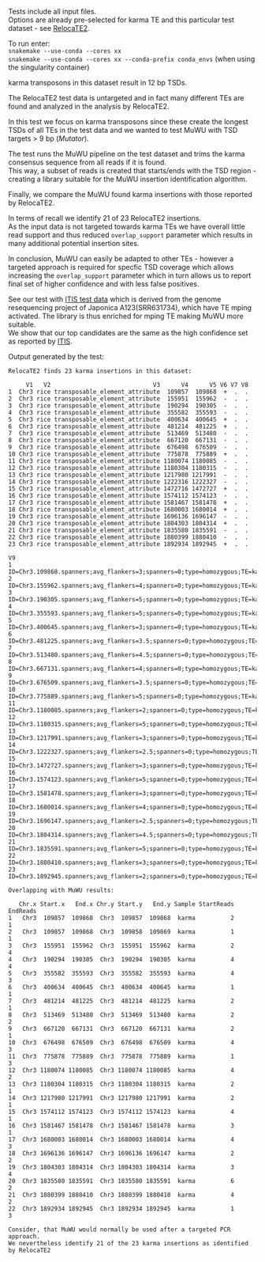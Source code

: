 Tests include all input files.  
Options are already pre-selected for karma TE and this particular test dataset - see [RelocaTE2](https://github.com/JinfengChen/RelocaTE2).  

To run enter:  
`snakemake --use-conda --cores xx`  
`snakemake --use-conda --cores xx --conda-prefix conda_envs` (when using the singularity container)  

karma transposons in this dataset result in 12 bp TSDs.  

The RelocaTE2 test data is untargeted and in fact many different TEs are found and analyzed in the analysis by RelocaTE2.  

In this test we focus on karma transposons since these create the longest TSDs of all TEs in the test data and we wanted to test MuWU with TSD targets > 9 bp (*Mutator*).  

The test runs the MuWU pipeline on the test dataset and trims the karma consensus sequence from all reads if it is found.  
This way, a subset of reads is created that starts/ends with the TSD region - creating a library suitable for the MuWU insertion identification algorithm.  

Finally, we compare the MuWU found karma insertions with those reported by RelocaTE2.

In terms of recall we identify 21 of 23 RelocaTE2 insertions.  
As the input data is not targeted towards karma TEs we have overall little read support and thus reduced `overlap_support` parameter which results in many additional potential insertion sites.  

In conclusion, MuWU can easily be adapted to other TEs - however a targeted approach is required for specfic TSD coverage which allows increasing the `overlap_support` parameter which in turn allows us to report final set of higher confidence and with less false positives.

See our test with [ITIS test data](https://github.com/tgstoecker/MuWU/tree/master/tests/MuWU_ITIS_test_with_mping_TE) which is derived from the genome resequencing project of Japonica A123(SRR631734), which have TE mping activated. The library is thus enriched for mping TE making MuWU more suitable.  
We show that our top candidates are the same as the high confidence set as reported by [ITIS](https://github.com/Chuan-Jiang/ITIS).  

Output generated by the test:

```
RelocaTE2 finds 23 karma insertions in this dataset:

     V1   V2                             V3      V4      V5 V6 V7 V8
1  Chr3 rice transposable_element_attribute  109857  109868  +  .  . 
2  Chr3 rice transposable_element_attribute  155951  155962  -  .  .
3  Chr3 rice transposable_element_attribute  190294  190305  -  .  .
4  Chr3 rice transposable_element_attribute  355582  355593  -  .  .
5  Chr3 rice transposable_element_attribute  400634  400645  +  .  .
6  Chr3 rice transposable_element_attribute  481214  481225  +  .  .
7  Chr3 rice transposable_element_attribute  513469  513480  -  .  .
8  Chr3 rice transposable_element_attribute  667120  667131  -  .  .
9  Chr3 rice transposable_element_attribute  676498  676509  -  .  .
10 Chr3 rice transposable_element_attribute  775878  775889  +  .  .
11 Chr3 rice transposable_element_attribute 1180074 1180085  -  .  .
12 Chr3 rice transposable_element_attribute 1180304 1180315  -  .  .
13 Chr3 rice transposable_element_attribute 1217980 1217991  -  .  .
14 Chr3 rice transposable_element_attribute 1222316 1222327  -  .  .
15 Chr3 rice transposable_element_attribute 1472716 1472727  +  .  .
16 Chr3 rice transposable_element_attribute 1574112 1574123  -  .  .
17 Chr3 rice transposable_element_attribute 1581467 1581478  +  .  .
18 Chr3 rice transposable_element_attribute 1680003 1680014  +  .  .
19 Chr3 rice transposable_element_attribute 1696136 1696147  -  .  .
20 Chr3 rice transposable_element_attribute 1804303 1804314  +  .  .
21 Chr3 rice transposable_element_attribute 1835580 1835591  -  .  .
22 Chr3 rice transposable_element_attribute 1880399 1880410  -  .  .
23 Chr3 rice transposable_element_attribute 1892934 1892945  +  .  .
                                                                                                    V9
1          ID=Chr3.109868.spanners;avg_flankers=3;spanners=0;type=homozygous;TE=karma;TSD=AGTATACATGGT
2    ID=Chr3.155962.spanners;avg_flankers=4;spanners=0;type=homozygous;TE=karma/RIRE3;TSD=CTTTTTCTGCTA
3          ID=Chr3.190305.spanners;avg_flankers=5;spanners=0;type=homozygous;TE=karma;TSD=TGACTTTTTAAA
4          ID=Chr3.355593.spanners;avg_flankers=5;spanners=0;type=homozygous;TE=karma;TSD=TCGATCGCCTCC
5          ID=Chr3.400645.spanners;avg_flankers=3;spanners=0;type=homozygous;TE=karma;TSD=TTTCTCTAATTC
6        ID=Chr3.481225.spanners;avg_flankers=3.5;spanners=0;type=homozygous;TE=karma;TSD=TTAAACTGAGGG
7        ID=Chr3.513480.spanners;avg_flankers=4.5;spanners=0;type=homozygous;TE=karma;TSD=TCACGAAACAAT
8          ID=Chr3.667131.spanners;avg_flankers=4;spanners=0;type=homozygous;TE=karma;TSD=TGATATTTGCAA
9        ID=Chr3.676509.spanners;avg_flankers=3.5;spanners=0;type=homozygous;TE=karma;TSD=GGGACTTAAAAG
10         ID=Chr3.775889.spanners;avg_flankers=5;spanners=0;type=homozygous;TE=karma;TSD=CCCAGACCTGTG
11        ID=Chr3.1180085.spanners;avg_flankers=2;spanners=0;type=homozygous;TE=karma;TSD=AAGGCCGTGGCG
12        ID=Chr3.1180315.spanners;avg_flankers=5;spanners=0;type=homozygous;TE=karma;TSD=GTAATCAGCTAG
13        ID=Chr3.1217991.spanners;avg_flankers=3;spanners=0;type=homozygous;TE=karma;TSD=CCCCAGAATATT
14      ID=Chr3.1222327.spanners;avg_flankers=2.5;spanners=0;type=homozygous;TE=karma;TSD=TCAGTCATTGGT
15        ID=Chr3.1472727.spanners;avg_flankers=3;spanners=0;type=homozygous;TE=karma;TSD=CATCGAGAGGGT
16 ID=Chr3.1574123.spanners;avg_flankers=5;spanners=0;type=homozygous;TE=karma/Retro1;TSD=TTATTTTCATTA
17        ID=Chr3.1581478.spanners;avg_flankers=3;spanners=0;type=homozygous;TE=karma;TSD=CTCGGTCGGTAT
18        ID=Chr3.1680014.spanners;avg_flankers=4;spanners=0;type=homozygous;TE=karma;TSD=TGGTCCCGGTGG
19      ID=Chr3.1696147.spanners;avg_flankers=2.5;spanners=0;type=homozygous;TE=karma;TSD=GGGCAGAAATGG
20      ID=Chr3.1804314.spanners;avg_flankers=4.5;spanners=0;type=homozygous;TE=karma;TSD=GCATGGGGTTCT
21        ID=Chr3.1835591.spanners;avg_flankers=5;spanners=0;type=homozygous;TE=karma;TSD=TAGGTCTGCCAT
22        ID=Chr3.1880410.spanners;avg_flankers=3;spanners=0;type=homozygous;TE=karma;TSD=GGGCCAGCCGCA
23        ID=Chr3.1892945.spanners;avg_flankers=2;spanners=0;type=homozygous;TE=karma;TSD=GATGTGGTGCAG

Overlapping with MuWU results:

   Chr.x Start.x   End.x Chr.y Start.y   End.y Sample StartReads EndReads
1   Chr3  109857  109868  Chr3  109857  109868  karma          2        1
2   Chr3  109857  109868  Chr3  109858  109869  karma          1        1
3   Chr3  155951  155962  Chr3  155951  155962  karma          2        4
4   Chr3  190294  190305  Chr3  190294  190305  karma          4        4
5   Chr3  355582  355593  Chr3  355582  355593  karma          4        3
6   Chr3  400634  400645  Chr3  400634  400645  karma          1        1
7   Chr3  481214  481225  Chr3  481214  481225  karma          2        1
8   Chr3  513469  513480  Chr3  513469  513480  karma          2        2
9   Chr3  667120  667131  Chr3  667120  667131  karma          2        1
10  Chr3  676498  676509  Chr3  676498  676509  karma          4        3
11  Chr3  775878  775889  Chr3  775878  775889  karma          1        3
12  Chr3 1180074 1180085  Chr3 1180074 1180085  karma          4        2
13  Chr3 1180304 1180315  Chr3 1180304 1180315  karma          2        1
14  Chr3 1217980 1217991  Chr3 1217980 1217991  karma          2        1
15  Chr3 1574112 1574123  Chr3 1574112 1574123  karma          4        1
16  Chr3 1581467 1581478  Chr3 1581467 1581478  karma          3        1
17  Chr3 1680003 1680014  Chr3 1680003 1680014  karma          4        3
18  Chr3 1696136 1696147  Chr3 1696136 1696147  karma          2        2
19  Chr3 1804303 1804314  Chr3 1804303 1804314  karma          3        4
20  Chr3 1835580 1835591  Chr3 1835580 1835591  karma          6        2
21  Chr3 1880399 1880410  Chr3 1880399 1880410  karma          4        2
22  Chr3 1892934 1892945  Chr3 1892934 1892945  karma          1        3

Consider, that MuWU would normally be used after a targeted PCR approach.
We nevertheless identify 21 of the 23 karma insertions as identified by RelocaTE2
```
